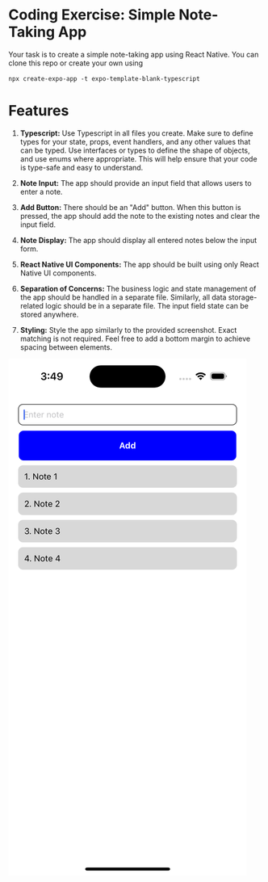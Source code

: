 # Coding Exercise: Simple Note-Taking App

Your task is to create a simple note-taking app using React Native. You can clone this repo or create your own using

```
npx create-expo-app -t expo-template-blank-typescript
```

# Features
1. **Typescript:** Use Typescript in all files you create. Make sure to define types for your state, props, event handlers, and any other values that can be typed. Use interfaces or types to define the shape of objects, and use enums where appropriate. This will help ensure that your code is type-safe and easy to understand.
   
2. **Note Input:** The app should provide an input field that allows users to enter a note.

3. **Add Button:** There should be an "Add" button. When this button is pressed, the app should add the note to the existing notes and clear the input field.

4. **Note Display:** The app should display all entered notes below the input form.

5. **React Native UI Components:** The app should be built using only React Native UI components.

6. **Separation of Concerns:** The business logic and state management of the app should be handled in a separate file. Similarly, all data storage-related logic should be in a separate file. The input field state can be stored anywhere.

7. **Styling:** Style the app similarly to the provided screenshot. Exact matching is not required. Feel free to add a bottom margin to achieve spacing between elements.

![alt text](screenshot.png "Screenshot")
